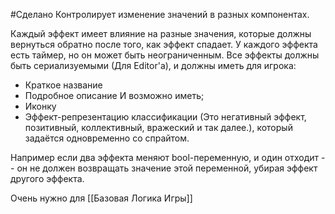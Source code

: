 #Сделано 
Контролирует изменение значений в разных компонентах.

Каждый эффект имеет влияние на разные значения, которые должны вернуться обратно после того, как эффект спадает.
У каждого эффекта есть таймер, но он может быть неограниченным.
Все эффекты должны быть сериализуемыми (Для Editor'а), и должны иметь для игрока:
- Краткое название
- Подробное описание
И возможно иметь;
- Иконку
- Эффект-репрезентацию классификации (Это негативный эффект, позитивный, коллективный, вражеский и так далее.), который задаётся одновременно со спрайтом.

Например если два эффекта меняют bool-переменную, и один отходит -- он не должен возвращать значение этой переменной, убирая эффект другого эффекта.

Очень нужно для [[Базовая Логика Игры]]
